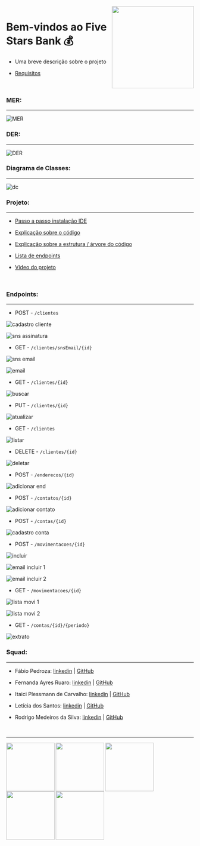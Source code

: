 <img align="right" height="220em" src="https://github.com/Feruaro/Five-Stars-Bank/blob/main/Imagens/Logotipo%20Brilho%20Minimalista%20Chic%20.png"/>

# Bem-vindos ao Five Stars Bank :moneybag:

* Uma breve descrição sobre o projeto

* [Requisitos](https://github.com/Feruaro/Five-Stars-Bank/blob/main/Documentos/requisitos_projeto.md)

  ​

### MER:

--------

![MER](https://github.com/Feruaro/Five-Stars-Bank/blob/main/Documentos/mer_final.jpg)



### DER:

----

![DER](https://github.com/Feruaro/Five-Stars-Bank/blob/main/Documentos/der_final.jpg)



### Diagrama de Classes:

-------

![dc](https://github.com/Feruaro/Five-Stars-Bank/blob/main/Documentos/digrama_classes_final.jpg)



### Projeto:

--------

* [Passo a passo instalação IDE]()

* [Explicação sobre o código](https://github.com/Feruaro/Five-Stars-Bank/blob/main/Documentos/explicacao_codigo.md)

* [Explicação sobre a estrutura / árvore do código]()

* [Lista de endpoints](https://github.com/Feruaro/Five-Stars-Bank/blob/main/Documentos/lista_%20endpoints.md)

* [Vídeo do projeto]()

  ​

### Endpoints:

-----

* POST - `/clientes`


![cadastro cliente](https://github.com/Feruaro/Five-Stars-Bank/blob/main/Imagens/cadastro_cliente.jpg)

![sns assinatura](https://github.com/Feruaro/Five-Stars-Bank/blob/main/Imagens/email_assinatura.jpg)

* GET - `/clientes/snsEmail/{id}`

![sns email](https://github.com/Feruaro/Five-Stars-Bank/blob/main/Imagens/snsEmail.jpg)

![email](https://github.com/Feruaro/Five-Stars-Bank/blob/main/Imagens/email_cadastro.jpg)

* GET - `/clientes/{id}`

![buscar](https://github.com/Feruaro/Five-Stars-Bank/blob/main/Imagens/buscar_cliente.jpg)

* PUT - `/clientes/{id}`

![atualizar](https://github.com/Feruaro/Five-Stars-Bank/blob/main/Imagens/atualizar%20_cliente.jpg)

* GET - `/clientes`

![listar](https://github.com/Feruaro/Five-Stars-Bank/blob/main/Imagens/listar_cliente1.jpg)

* DELETE - `/clientes/{id}`

![deletar](https://github.com/Feruaro/Five-Stars-Bank/blob/main/Imagens/deletar.jpg)

* POST - `/enderecos/{id}`

![adicionar end](https://github.com/Feruaro/Five-Stars-Bank/blob/main/Imagens/adicionar_endereco.jpg)

* POST - `/contatos/{id}`

![adicionar contato](https://github.com/Feruaro/Five-Stars-Bank/blob/main/Imagens/adicionar_contato.jpg)

* POST - `/contas/{id}`

![cadastro conta](https://github.com/Feruaro/Five-Stars-Bank/blob/main/Imagens/Cadastro_conta.jpg)

* POST - `/movimentacoes/{id}`

![incluir](https://github.com/Feruaro/Five-Stars-Bank/blob/main/Imagens/transacao1.jpg)

![email incluir 1](https://github.com/Feruaro/Five-Stars-Bank/blob/main/Imagens/email_transacao1.jpg)

![email incluir 2](https://github.com/Feruaro/Five-Stars-Bank/blob/main/Imagens/email_transacao2.jpg)

* GET - `/movimentacoes/{id}`

![lista movi 1](https://github.com/Feruaro/Five-Stars-Bank/blob/main/Imagens/lista_movimentacao.jpg)

![lista movi 2](https://github.com/Feruaro/Five-Stars-Bank/blob/main/Imagens/lista_movimentacao2.jpg)

* GET - `/contas/{id}/{periodo}`

![extrato](https://github.com/Feruaro/Five-Stars-Bank/blob/main/Imagens/extrato.jpg)

### Squad:

-------

* Fábio Pedroza:  [linkedin](https://www.linkedin.com/in/f%C3%A1bio-pedroza-analistaprotheus/) |  [GitHub](https://github.com/fabiopedroza)

* Fernanda Ayres Ruaro:  [linkedin](https://www.linkedin.com/in/fernanda-ruaro/) |  [GitHub](https://github.com/Feruaro)

* Itaici Plessmann de Carvalho:  [linkedin](https://www.linkedin.com/in/itaici-plessmann-de-carvalho-45413b42/) |  [GitHub](https://github.com/itaici)

* Letícia dos Santos:  [linkedin](https://www.linkedin.com/in/ldsleticia/) |  [GitHub](https://github.com/ldsleticia)

* Rodrigo Medeiros da Silva:  [linkedin](https://www.linkedin.com/in/rodrigomedeiros89/) |  [GitHub](https://github.com/MedeirosRodrigo)

  ​

---------------

<img align="left" height="130em" width="130em" src="https://github.com/Feruaro/Five-Stars-Bank/blob/main/Imagens/squad/Fabio.png"/>

<img align="left" height="130em" width="130em" src="https://github.com/Feruaro/Five-Stars-Bank/blob/main/Imagens/squad/fernanda.jpg"/>

<img align="left" height="130em" width="130em" src="https://github.com/Feruaro/Five-Stars-Bank/blob/main/Imagens/squad/itaici.png"/>

<img align="left" height="130em" width="130em" src="https://github.com/Feruaro/Five-Stars-Bank/blob/main/Imagens/squad/Le.jpg"/>

<img align="left" height="130em" width="130em" src="https://github.com/Feruaro/Five-Stars-Bank/blob/main/Imagens/squad/Rodrigo.jpg"/>